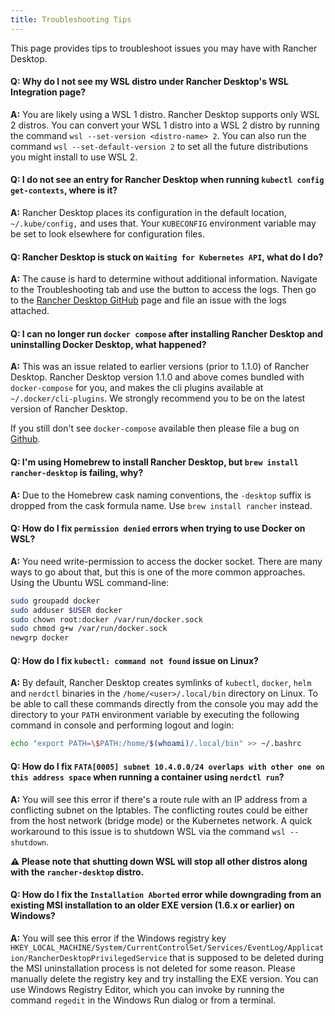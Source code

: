 ```yaml
---
title: Troubleshooting Tips
---
```


This page provides tips to troubleshoot issues you may have with Rancher Desktop.

#### Q: Why do I not see my WSL distro under Rancher Desktop's WSL Integration page?

**A:** You are likely using a WSL 1 distro. Rancher Desktop supports only WSL 2 distros. You can convert your WSL 1 distro into a WSL 2 distro by running the command `wsl --set-version <distro-name> 2`. You can also run the command `wsl --set-default-version 2` to set all the future distributions you might install to use WSL 2.

#### Q: I do not see an entry for Rancher Desktop when running `kubectl config get-contexts`, where is it?

**A:** Rancher Desktop places its configuration in the default location, `~/.kube/config,` and uses that. Your `KUBECONFIG` environment variable may be set to look elsewhere for configuration files.

#### Q: Rancher Desktop is stuck on `Waiting for Kubernetes API`, what do I do?

**A:** The cause is hard to determine without additional information. Navigate to the Troubleshooting tab and use the button to access the logs. Then go to the [Rancher Desktop GitHub] page and file an issue with the logs attached.

[Rancher Desktop Github]:
https://github.com/rancher-sandbox/rancher-desktop/issues

<!-- RD #1262 -->
#### Q: I can no longer run `docker compose` after installing Rancher Desktop and uninstalling Docker Desktop, what happened?

**A:** This was an issue related to earlier versions (prior to 1.1.0) of Rancher Desktop.  Rancher Desktop version 1.1.0 and above comes bundled with `docker-compose` for you, and makes the cli plugins available at `~/.docker/cli-plugins`. We strongly recommend you to be on the latest version of Rancher Desktop.

If you still don't see `docker-compose` available then please file a bug on [Github](https://github.com/rancher-sandbox/rancher-desktop/issues/new?assignees=&labels=kind%2Fbug&template=bug_report.yml).

<!-- #966 -->
#### Q: I'm using Homebrew to install Rancher Desktop, but `brew install rancher-desktop` is failing, why?

**A:** Due to the Homebrew cask naming conventions, the `-desktop` suffix is dropped from the cask formula name. Use `brew install rancher` instead.

<!-- #1156 -->
#### Q: How do I fix `permission denied` errors when trying to use Docker on WSL?

**A:** You need write-permission to access the docker socket. There are many ways to go about that, but this is one of the more common approaches. Using the Ubuntu WSL command-line:

```bash
sudo groupadd docker
sudo adduser $USER docker
sudo chown root:docker /var/run/docker.sock
sudo chmod g+w /var/run/docker.sock
newgrp docker
```

#### Q: How do I fix `kubectl: command not found` issue on Linux?

**A:** By default, Rancher Desktop creates symlinks of `kubectl`, `docker`, `helm` and `nerdctl` binaries in the `/home/<user>/.local/bin` directory on Linux. To be able to call these commands directly from the console you may add the directory to your `PATH` environment variable by executing the following command in console and performing logout and login:

```bash
echo "export PATH=\$PATH:/home/$(whoami)/.local/bin" >> ~/.bashrc
```
#### Q: How do I fix `FATA[0005] subnet 10.4.0.0/24 overlaps with other one on this address space` when running a container using `nerdctl run`?

**A:** You will see this error if there's a route rule with an IP address from a conflicting subnet on the Iptables. The conflicting routes could be either from the host network (bridge mode) or the Kubernetes network. A quick workaround to this issue is to shutdown WSL via the command `wsl --shutdown`. 

**:warning: Please note that shutting down WSL will stop all other distros along with the `rancher-desktop` distro.**

#### Q: How do I fix the `Installation Aborted` error while downgrading from an existing MSI installation to an older EXE version (1.6.x or earlier) on Windows?

**A:** You will see this error if the Windows registry key `HKEY_LOCAL_MACHINE/System/CurrentControlSet/Services/EventLog/Application/RancherDesktopPrivilegedService` that is supposed to be deleted during the MSI uninstallation process is not deleted for some reason. Please manually delete the registry key and try installing the EXE version. You can use Windows Registry Editor, which you can invoke by running the command `regedit` in the Windows Run dialog or from a terminal.

